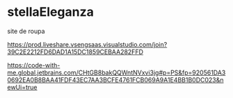# stellaEleganza
site de roupa

https://prod.liveshare.vsengsaas.visualstudio.com/join?39C2E2212FD6DAD1A15DC1859CEBAA282FFD


https://code-with-me.global.jetbrains.com/CHtGB8bakQQWntNVxvi3jg#p=PS&fp=920561DA30692EA0B8BAA41FDF43EC7AA3BCFE4761FCB069A9A1E4BB1B0DC023&newUi=true
